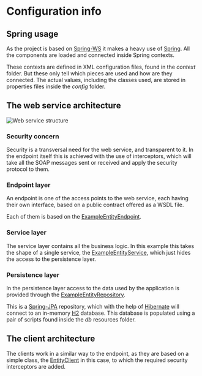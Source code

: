 # Configuration info

## Spring usage

As the project is based on [Spring-WS][spring-ws] it makes a heavy use of [Spring][spring]. All the components are loaded and connected inside Spring contexts.

These contexts are defined in XML configuration files, found in the *context* folder. But these only tell which pieces are used and how are they connected. The actual values, including the classes used, are stored in properties files inside the *config* folder.

## The web service architecture

![Web service structure][ws-structure]

### Security concern

Security is a transversal need for the web service, and transparent to it. In the endpoint itself this is achieved with the use of interceptors, which will take all the SOAP messages sent or received and apply the security protocol to them.

### Endpoint layer

An endpoint is one of the access points to the web service, each having their own interface, based on a public contract offered as a WSDL file.

Each of them is based on the [ExampleEntityEndpoint][entity-endpoint].

### Service layer

The service layer contains all the business logic. In this example this takes the shape of a single service, the [ExampleEntityService][entity-service], which just hides the access to the persistence layer.

### Persistence layer

In the persistence layer access to the data used by the application is provided through the  [ExampleEntityRepository][entity-repository].

This is a [Spring-JPA][spring-jpa] repository, which with the help of [Hibernate][hibernate] will connect to an in-memory [H2][h2] database. This database is populated using a pair of scripts found inside the *db* resources folder.

## The client architecture

The clients work in a similar way to the endpoint, as they are based on a simple class, the [EntityClient][entity-client] in this case, to which the required security interceptors are added.

[h2]: http://www.h2database.com/
[hibernate]: http://hibernate.org/

[spring]: https://spring.io/
[spring-ws]: http://projects.spring.io/spring-ws/
[spring-jpa]: http://projects.spring.io/spring-data-jpa/

[entity-endpoint]: ./apidocs/com/wandrell/example/swss/endpoint/ExampleEntityEndpoint.html
[entity-client]: ./apidocs/com/wandrell/example/swss/client/EntityClient.html
[entity-service]: ./apidocs/com/wandrell/example/swss/service/data/ExampleEntityService.html
[entity-repository]: ./apidocs/com/wandrell/example/swss/repository/ExampleEntityRepository.html

[ws-structure]: ./images/web_service_structure.png
